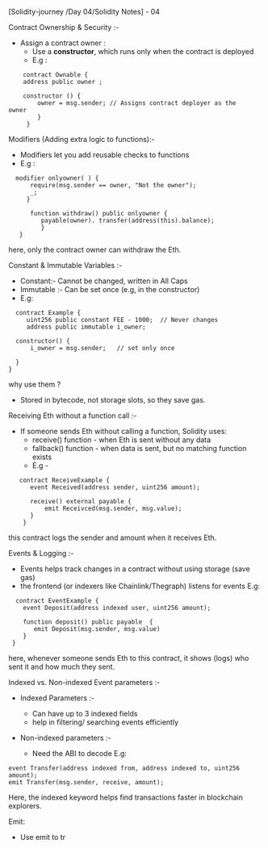 [Solidity-journey /Day 04/Solidity Notes] - 04

Contract Ownership & Security :- 

- Assign a contract owner : 
    - Use a **constructor**, which runs only when the contract is deployed 
    - E.g : 
```
    contract Ownable {
    address public owner ;
 
    constructor () {
        owner = msg.sender; // Assigns contract deployer as the                                           owner 
        }
     }
```
Modifiers (Adding extra logic to functions):-

- Modifiers let you add reusable checks to functions 
- E.g : 
```
  modifier onlyowner( ) {
      require(msg.sender == owner, "Not the owner");
      _;
     }

	  function withdraw() public onlyowner {
	     payable(owner). transfer(address(this).balance); 
	     }
   }
```
here, only the contract owner can withdraw the Eth.

Constant & Immutable Variables :- 

- Constant:- Cannot be changed, written in All Caps
- Immutable :- Can be set once (e.g, in the constructor)
- E.g: 
```
  contract Example {
     uint256 public constant FEE - 1000;  // Never changes
     address public immutable i_owner;
     
  constructor() {
      i_owner = msg.sender;   // set only once 
      
  }  
}
```
why use them ?
- Stored in bytecode, not storage slots, so they save gas.


Receiving Eth without a function call :- 

- If someone sends Eth without calling a function, Solidity uses: 
    - receive() function - when Eth is sent without any data
    - fallback() function - when data is sent, but no matching function exists
    - E.g - 
```
   contract ReceiveExample {
      event Received(address sender, uint256 amount);
      
      receive() external payable {
          emit Receivced(msg.sender, msg.value);
      }
    }
```
this contract logs the sender and amount when it receives Eth.

Events & Logging :- 

- Events helps track changes in a contract without using storage (save gas)
- the frontend (or indexers like Chainlink/Thegraph) listens for events 
  E.g: 
```
  contract EventExample {
    event Deposit(address indexed user, uint256 amount);
    
    function deposit() public payable  {
       emit Deposit(msg.sender, msg.value) 
    }
 }
```
here, whenever someone sends Eth to this contract, it shows (logs) who sent it and how much they sent.


Indexed vs. Non-indexed Event parameters :- 

- Indexed Parameters :- 
    - Can have up to 3 indexed fields 
    - help in filtering/ searching events efficiently 

- Non-indexed parameters :- 
    -  Need the ABI to decode
  E.g: 
```
event Transfer(address indexed from, address indexed to, uint256 amount);
emit Transfer(msg.sender, receive, amount);
```
Here, the indexed keyword helps find transactions faster in blockchain explorers.


Emit:

- Use emit to tr